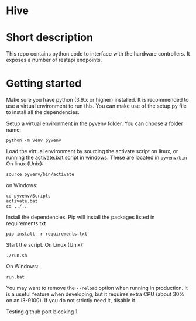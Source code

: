 # Hive

# Short description
This repo contains python code to interface with the hardware controllers. It exposes a number of restapi endpoints.

# Getting started
Make sure you have python (3.9.x or higher) installed. It is recommended to use a virtual environment to run this. You can make use of the setup.py file to install all the dependencies.

Setup a virtual environment in the pyvenv folder. You can choose a folder name:
```
python -m venv pyvenv 
```

Load the virtual environment by sourcing the activate script on linux, or running the activate.bat script in windows. These are located in `pyvenv/bin`
On linux (Unix):
```
source pyvenv/bin/activate
```
on Windows:
```
cd pyvenv/Scripts
activate.bat
cd ../..
```

Install the dependencies. Pip will install the packages listed in requirements.txt 
```
pip install -r requirements.txt
```

Start the script.
On Linux (Unix):
```
./run.sh
```
On Windows:
```
run.bat
```

You may want to remove the `--reload` option when running in production. It is a useful feature when developing, but it requires extra CPU (about 30% on an i3-9100). If you
do not strictly need it, disable it.

Testing github port blocking 1
